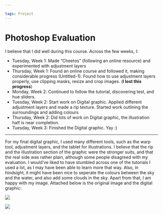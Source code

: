 ```yaml
---

tags: Project 
---
```


# Photoshop Evaluation

I believe that I did well during this course. Across the few weeks, I:

- Tuesday, Week 1: Made “Cheetos” (following an online resource) and experimented with adjustment layers
- Thursday, Week 1: Found an online course and followed it, making considerable progress (Untitled-1). Found how to use adjustment layers properly, use clipping masks, resize and crop images. (**I lost this progress**)
- Monday, Week 2: Continued to follow the tutorial, discovering test, and hue sliders.
- Tuesday, Week 2: Start work on Digital graphic. Applied different adjustment layers and made a rip texture. Started work outlining the surroundings and adding colours
- Thursday, Week 2: Did lots of work on Digital graphic, the illustration half is near completion.
- Tuesday, Week 3: Finished the Digital graphic. Yay :)

---

For my final digital graphic, I used many different tools, such as the warp tool, adjustment layers, and the tablet for illustrations. I believe that the rip and the illustration section of the graphic were the stronger suits, and that the real side was rather plain, although some people disagreed with my evaluation. I would’ve liked to have stumbled across one of the tutorials I used a lot, as I may have been able to learn more that way. Also, in hindsight, it might have been nice to seperate the colours between the sky and the water, and also add some clouds in the sky. Apart from that, I am happy with my image. Attached below is the original image and the digital graphic:

![](../../../assets/Mandurah.jpg)

![](../../../assets/Digital%20Graphic.png)